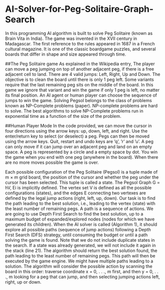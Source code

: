 # AI-Solver-for-Peg-Solitaire-Graph-Search
In this programming AI algorithm is built to solve Peg Solitaire (known as Brain Vita in India).  The game was invented in the XVII century in Madagascar. The first reference to the rules appeared in 1687 in a French cultural magazine. It is one of the classic boardgame puzzles, and several boards that differ in shape and size appeared through time.

##The Peg Solitaire game
As explained in the Wikipedia entry, The player can move a peg jumping on top of another adjacent peg, if there is a free adjacent cell to land.  There are 4 valid jumps:  Left, Right, Up and Down. The objective is to clean the board until there is only 1 peg left.  Some variants require that the last remaining peg sits on the middle of the board.  In this game we ignore that variant and win the game if only 1 peg is left, no matter its final position.  An AI agent or human player can choose the sequence of jumps to win the game. Solving Pegsol belongs to the class of problems known as NP-Complete problems (paper).   NP-complete problems are hard to solve. The best algorithms to solve NP-Complete problems run in exponential time as a function of the size of the problem. 

##Human Player Mode
In the code provided, we can move the cursor in four directions using the arrow keys: up, down, left, and right.  Use the enter/return key to select (or deselect) a peg. Pegs can then be moved using the arrow keys.  Quit, restart and undo keys are ’q’, ’r’ and ’u’. A peg can only move if it can jump over an adjacent peg and land on an empty space. A peg is represented by a circle and a empty space by dot.  You win the game when you end with one peg (anywhere in the board).  When there are no more moves possible the game is over.

Each possible configuration of the Peg Solitaire (Pegsol) is a tuple made of m × m grid board, the position of the cursor and whether the peg under the cursor has been selected. This tuple is called a state. The Pegsol Graph G = hV, Ei is implicitly defined. The vertex set V is defined as all the possible configurations (states), and the edges E connecting two vertexes are defined by the legal jump actions (right, left, up, down). Our task is to find the path leading to the best solution, i.e., leading to the vertex (state) with the least number of remaining pegs. A path is a sequence of actions. We are going to use Depth First Search to find the best solution, up to a maximum budget of expanded/explored nodes (nodes for which we have generated its children). When the AI solver is called (Algorithm 1), it should explore all possible paths (sequence of jump actions) following a Depth First Search (DFS) strategy, until consuming the budget or until a path solving the game is found. Note that we do not include duplicate states in the search. If a state was already generated, we will not include it again in the stack (line 21). The algorithm should return the best solution found, the path leading to the least number of remaining pegs. This path will then be executed by the game engine. We might have multiple paths leading to a solution. The algorithm will consider the possible action by scanning the board in this order: traverse coordinate x = 0, . . ., m first, and then y = 0, . . ., m looking for a peg that can jump, and then selecting jumping actions left, right, up or down. 
